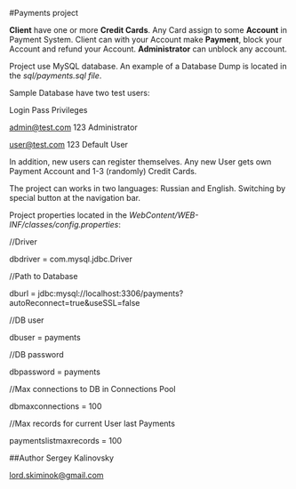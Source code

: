 #Payments project

__Client__ have one or more __Credit Cards__. Any Card assign to some __Account__ in Payment System. Client can with your Account make __Payment__, block your Account and refund your Account. __Administrator__ can unblock any account.

Project use MySQL database. An example of a Database Dump is located in the _sql/payments.sql file_.

Sample Database have two test users:

Login			Pass	Privileges

admin@test.com	123		Administrator

user@test.com	123		Default User


In addition, new users can register themselves. Any new User gets own Payment Account and 1-3 (randomly) Credit Cards.

The project can works in two languages: Russian and English. Switching by special button at the navigation bar.

Project properties located in the _WebContent/WEB-INF/classes/config.properties_:

//Driver

dbdriver = com.mysql.jdbc.Driver

//Path to Database

dburl = jdbc:mysql://localhost:3306/payments?autoReconnect=true&useSSL=false

//DB user

dbuser = payments

//DB password

dbpassword = payments

//Max connections to DB in Connections Pool

dbmaxconnections = 100

//Max records for current User last Payments

paymentslistmaxrecords = 100


##Author
Sergey Kalinovsky

lord.skiminok@gmail.com
